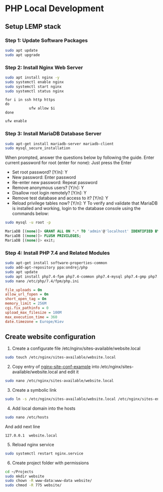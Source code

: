 # PHP Local Development

## Setup LEMP stack
### Step 1: Update Software Packages
```bash
sudo apt update
sudo apt upgrade
```
### Step 2: Install Nginx Web Server
```bash
sudo apt install nginx -y
sudo systemctl enable nginx
sudo systemctl start nginx
sudo systemctl status nginx
```
```
for i in ssh http https
do
           ufw allow $i
done
```
```bash
ufw enable
```
### Step 3: Install MariaDB Database Server
```bash
sudo apt-get install mariadb-server mariadb-client
sudo mysql_secure_installation
```
When prompted, answer the questions below by following the guide.
Enter current password for root (enter for none): Just press the Enter
* Set root password? [Y/n]: Y
* New password: Enter password
* Re-enter new password: Repeat password
* Remove anonymous users? [Y/n]: Y
* Disallow root login remotely? [Y/n]: Y
* Remove test database and access to it? [Y/n]:  Y
* Reload privilege tables now? [Y/n]:  Y
To verify and validate that MariaDB is installed and working, login to the database console using the commands below:
```bash
sudo mysql -u root -p
```
```sql
MariaDB [(none)]> GRANT ALL ON *.* TO 'admin'@'localhost' IDENTIFIED BY 'admin' WITH GRANT OPTION;
MariaDB [(none)]> FLUSH PRIVILEGES;
MariaDB [(none)]> exit;
```
### Step 4: Install PHP 7.4 and Related Modules
```bash
sudo apt-get install software-properties-common
sudo add-apt-repository ppa:ondrej/php
sudo apt update
sudo apt install php7.4-fpm php7.4-common php7.4-mysql php7.4-gmp php7.4-curl php7.4-intl php7.4-mbstring php7.4-xmlrpc php7.4-gd php7.4-xml php7.4-cli php7.4-zip php7.4-sqlite3
sudo nano /etc/php/7.4/fpm/php.ini
```
```ini
file_uploads = On
allow_url_fopen = On
short_open_tag = On
memory_limit = 256M
cgi.fix_pathinfo = 0
upload_max_filesize = 100M
max_execution_time = 360
date.timezone = Europe/Kiev
```

## Create website configuration
1. Create a configurate file /etc/nginx/sites-available/website.local
```bash
sudo touch /etc/nginx/sites-available/website.local
```
2. Copy entry of [nginx-site-conf-example](https://github.com/bvlad05/php-local-development/blob/master/nginx-website-conf-example) into /etc/nginx/sites-available/website.local and edit it
```bash
sudo nano /etc/nginx/sites-available/website.local
```
3. Create a symbolic link
```bash
sudo ln -s /etc/nginx/sites-available/website.local /etc/nginx/sites-enabled/
```
4. Add local domain into the hosts
```bash
sudo nano /etc/hosts
```
And add next line
```
127.0.0.1  website.local
```
5. Reload nginx service
```bash
sudo systemctl restart nginx.service
```
6. Create project folder with permissions
```bash
cd ~/Projects
sudo mkdir website
sudo chown -R www-data:www-data website/
sudo chmod -R 775 website/
```
